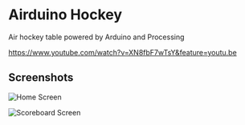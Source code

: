 # Airduino Hockey

Air hockey table powered by Arduino and Processing

https://www.youtube.com/watch?v=XN8fbF7wTsY&feature=youtu.be

## Screenshots
![Home Screen](https://user-images.githubusercontent.com/28207209/62586166-547ffd00-b871-11e9-8af0-2272990fe2ec.png)

![Scoreboard Screen](https://user-images.githubusercontent.com/28207209/62586206-7bd6ca00-b871-11e9-86b8-d88e17bc2c08.png)
